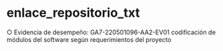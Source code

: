 # enlace_repositorio_txt
○ Evidencia de desempeño: GA7-220501096-AA2-EV01 codificación de módulos del software según requerimientos del proyecto
